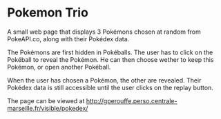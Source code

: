 # Pokemon Trio

A small web page that displays 3 Pokémons chosen at random from PokeAPI.co, along with their Pokédex data.

The Pokémons are first hidden in Pokéballs. The user has to click on the Pokéball to reveal the Pokémon.
He can then choose wether to keep this Pokémon, or open another Pokéball.

When the user has chosen a Pokémon, the other are revealed. Their Pokédex data is still accessible until
the user clicks on the replay button.

The page can be viewed at http://gperouffe.perso.centrale-marseille.fr/visible/pokedex/ 
